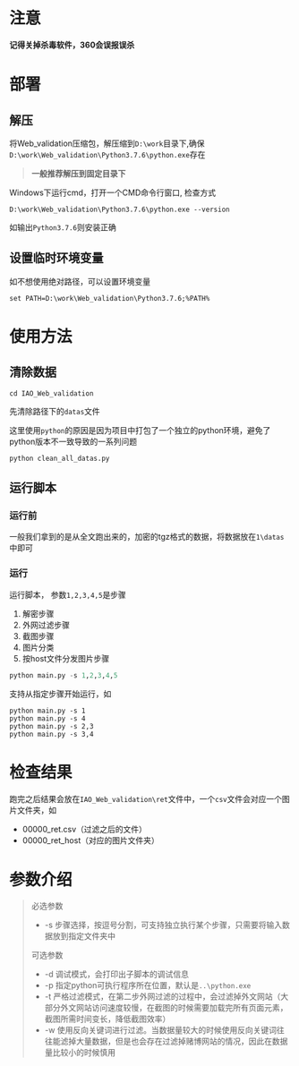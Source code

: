 # 注意

**记得关掉杀毒软件，360会误报误杀**

# 部署

## 解压

将Web_validation压缩包，解压缩到`D:\work`目录下,确保 `D:\work\Web_validation\Python3.7.6\python.exe`存在

>  **一般推荐解压到固定目录下**

Windows下运行cmd，打开一个CMD命令行窗口, 检查方式

```
D:\work\Web_validation\Python3.7.6\python.exe --version
```

如输出`Python3.7.6`则安装正确

## 设置临时环境变量

如不想使用绝对路径，可以设置环境变量

```
set PATH=D:\work\Web_validation\Python3.7.6;%PATH%
```



# 使用方法

## 清除数据

```
cd IAO_Web_validation
```

先清除路径下的`datas`文件

这里使用`python`的原因是因为项目中打包了一个独立的python环境，避免了python版本不一致导致的一系列问题

```
python clean_all_datas.py
```



## 运行脚本

### 运行前

一般我们拿到的是从全文跑出来的，加密的tgz格式的数据，将数据放在`1\datas`中即可

### 运行

运行脚本， 参数`1,2,3,4,5`是步骤

1. 解密步骤
2. 外网过滤步骤
3. 截图步骤
4. 图片分类
5. 按host文件分发图片步骤

```python
python main.py -s 1,2,3,4,5
```

支持从指定步骤开始运行，如

```
python main.py -s 1
python main.py -s 4
python main.py -s 2,3
python main.py -s 3,4
```



# 检查结果

跑完之后结果会放在`IAO_Web_validation\ret`文件中，一个`csv`文件会对应一个图片文件夹，如

- 00000_ret.csv（过滤之后的文件）
- 00000_ret_host（对应的图片文件夹）



# 参数介绍

> 必选参数
>
> - -s 步骤选择，按逗号分割，可支持独立执行某个步骤，只需要将输入数据放到指定文件夹中
>
> 可选参数
>
> - -d 调试模式，会打印出子脚本的调试信息
> - -p 指定python可执行程序所在位置，默认是`..\python.exe`
> - -t 严格过滤模式，在第二步外网过滤的过程中，会过滤掉外文网站（大部分外文网站访问速度较慢，在截图的时候需要加载完所有页面元素，截图所需时间变长，降低截图效率）
> - -w 使用反向关键词进行过滤。当数据量较大的时候使用反向关键词往往能滤掉大量数据，但是也会存在过滤掉赌博网站的情况，因此在数据量比较小的时候慎用

